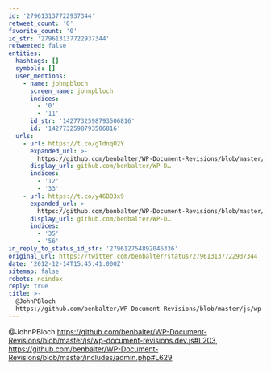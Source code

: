 ```yaml
---
id: '279613137722937344'
retweet_count: '0'
favorite_count: '0'
id_str: '279613137722937344'
retweeted: false
entities:
  hashtags: []
  symbols: []
  user_mentions:
    - name: johnpbloch
      screen_name: johnpbloch
      indices:
        - '0'
        - '11'
      id_str: '1427732598793506816'
      id: '1427732598793506816'
  urls:
    - url: https://t.co/gTdnqO2Y
      expanded_url: >-
        https://github.com/benbalter/WP-Document-Revisions/blob/master/js/wp-document-revisions.dev.js#L203
      display_url: github.com/benbalter/WP-D…
      indices:
        - '12'
        - '33'
    - url: https://t.co/y46BO3x9
      expanded_url: >-
        https://github.com/benbalter/WP-Document-Revisions/blob/master/includes/admin.php#L629
      display_url: github.com/benbalter/WP-D…
      indices:
        - '35'
        - '56'
in_reply_to_status_id_str: '279612754892046336'
original_url: https://twitter.com/benbalter/status/279613137722937344
date: '2012-12-14T15:45:41.000Z'
sitemap: false
robots: noindex
reply: true
title: >-
  @JohnPBloch
  https://github.com/benbalter/WP-Document-Revisions/blob/master/js/wp-document-revisions.dev.js#L203,…
---
```


@JohnPBloch https://github.com/benbalter/WP-Document-Revisions/blob/master/js/wp-document-revisions.dev.js#L203, https://github.com/benbalter/WP-Document-Revisions/blob/master/includes/admin.php#L629